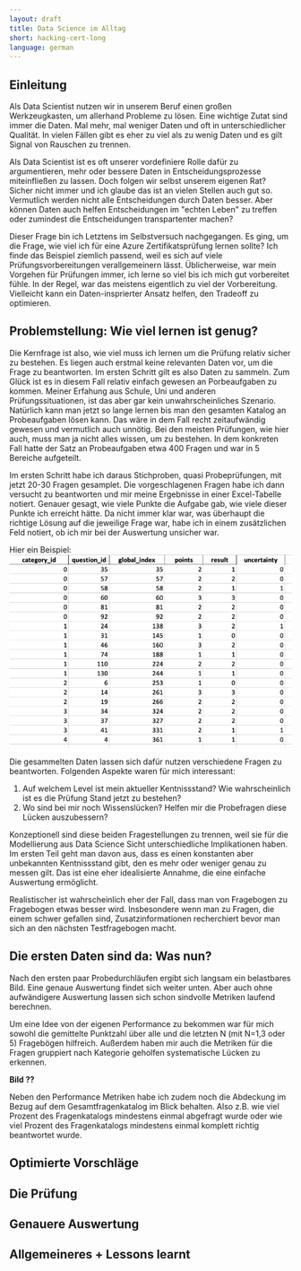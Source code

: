 ```yaml
---
layout: draft
title: Data Science im Alltag
short: hacking-cert-long
language: german
---
```


## Einleitung

Als Data Scientist nutzen wir in unserem Beruf einen großen Werkzeugkasten, um allerhand Probleme zu lösen. 
Eine wichtige Zutat sind immer die Daten. Mal mehr, mal weniger Daten und oft in unterschiedlicher Qualität.
In vielen Fällen gibt es eher zu viel als zu wenig Daten und es gilt Signal von Rauschen zu trennen.

Als Data Scientist ist es oft unserer vordefiniere Rolle dafür zu argumentieren, mehr oder bessere Daten in Entscheidungsprozesse miteinfließen zu lassen. Doch folgen wir selbst unserem eigenen Rat?
Sicher nicht immer und ich glaube das ist an vielen Stellen auch gut so.
Vermutlich werden nicht alle Entscheidungen durch Daten besser. 
Aber können Daten auch helfen Entscheidungen im "echten Leben" zu treffen oder zumindest die Entscheidungen transpartenter machen? 

Dieser Frage bin ich Letztens im Selbstversuch nachgegangen.
Es ging, um die Frage, wie viel ich für eine Azure Zertifikatsprüfung lernen sollte?
Ich finde das Beispiel ziemlich passend, weil es sich auf viele Prüfungsvorbereitungen verallgemeinern lässt.
Üblicherweise, war mein Vorgehen für Prüfungen immer, ich lerne so viel bis ich mich gut vorbereitet fühle. In der Regel, war das meistens eigentlich zu viel der Vorbereitung.
Vielleicht kann ein Daten-insprierter Ansatz helfen, den Tradeoff zu optimieren.


## Problemstellung: Wie viel lernen ist genug?


Die Kernfrage ist also, wie viel muss ich lernen um die Prüfung relativ sicher zu bestehen.
Es liegen auch erstmal keine relevanten Daten vor, um die Frage zu beantworten.
Im ersten Schritt gilt es also Daten zu sammeln.
Zum Glück ist es in diesem Fall relativ einfach gewesen an Porbeaufgaben zu kommen.
Meiner Erfahung aus Schule, Uni und anderen Prüfungssituationen, ist das aber gar kein unwahrscheinliches Szenario.
Natürlich kann man jetzt so lange lernen bis man den gesamten Katalog an Probeaufgaben lösen kann.
Das wäre in dem Fall recht zeitaufwändig gewesen und vermutlich auch unnötig.
Bei den meisten Prüfungen, wie hier auch, muss man ja nicht alles wissen, um zu bestehen.
In dem konkreten Fall hatte der Satz an Probeaufgaben etwa 400 Fragen und war in 5 Bereiche aufgeteilt.


Im ersten Schritt habe ich daraus Stichproben, quasi Probeprüfungen, mit jetzt 20-30 Fragen gesamplet.
Die vorgeschlagenen Fragen habe ich dann versucht zu beantworten und mir meine Ergebnisse in einer Excel-Tabelle notiert. Genauer gesagt, wie viele Punkte die Aufgabe gab, wie viele dieser Punkte ich erreicht hätte. Da nicht immer klar war, was überhaupt die richtige Lösung auf die jeweilige Frage war, habe ich in einem zusätzlichen Feld notiert, ob ich mir bei der Auswertung unsicher war.

Hier ein Beispiel: 
![](/assets/images/hacking-cert/excel-example.png)


Die gesammelten Daten lassen sich dafür nutzen verschiedene Fragen zu beantworten. Folgenden Aspekte waren für mich interessant:

1. Auf welchem Level ist mein aktueller Kentnissstand? Wie wahrscheinlich ist es die Prüfung Stand jetzt zu bestehen?
2. Wo sind bei mir noch Wissenslücken? Helfen mir die Probefragen diese Lücken auszubessern?

Konzeptionell sind diese beiden Fragestellungen zu trennen, weil sie für die Modellierung aus Data Science Sicht unterschiedliche Implikationen haben.
Im ersten Teil geht man davon aus, dass es einen konstanten aber unbekannten Kentnissstand gibt, den es mehr oder weniger genau zu messen gilt.
Das ist eine eher idealisierte Annahme, die eine einfache Auswertung ermöglicht.

Realistischer ist wahrscheinlich eher der Fall, dass man von Fragebogen zu Fragebogen etwas besser wird. Insbesondere wenn man zu Fragen, die einem schwer gefallen sind, Zusatzinformationen recherchiert bevor man sich an den nächsten Testfragebogen macht.

## Die ersten Daten sind da: Was nun?

Nach den ersten paar Probedurchläufen ergibt sich langsam ein belastbares Bild. Eine genaue Auswertung findet sich weiter unten.
Aber auch ohne aufwändigere Auswertung lassen sich schon sindvolle Metriken laufend berechnen.

Um eine Idee von der eigenen Performance zu bekommen war für mich sowohl die gemittelte Punktzahl über alle und die letzten N (mit N=1,3 oder 5) Fragebögen hilfreich.
Außerdem haben mir auch die Metriken für die Fragen gruppiert nach Kategorie geholfen systematische Lücken zu erkennen.

**Bild ??**

Neben den Performance Metriken habe ich zudem noch die Abdeckung im Bezug auf dem Gesamtfragenkatalog im Blick behalten. Also z.B. wie viel Prozent des Fragenkatalogs mindestens einmal abgefragt wurde oder wie viel Prozent des Fragenkatalogs mindestens einmal komplett richtig beantwortet wurde.

## Optimierte Vorschläge

## Die Prüfung

## Genauere Auswertung

## Allgemeineres + Lessons learnt


